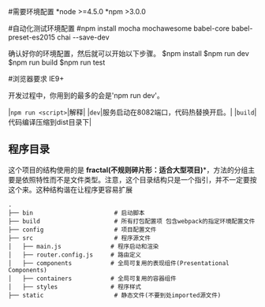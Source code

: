 #需要环境配置
*node >=4.5.0
*npm >3.0.0

#自动化测试环境配置
#npm install mocha mochawesome  babel-core babel-preset-es2015 chai --save-dev


确认好你的环境配置，然后就可以开始以下步骤。
$npm install
$npm run dev
$npm run build
$npm run test

#浏览器要求  IE9+

开发过程中，你用到的最多的会是'npm run dev'。

|`npm run <script>`|解释|
|`dev`|服务启动在8082端口，代码热替换开启。|
|`build`|代码编译压缩到dist目录下|

## 程序目录
这个项目的结构使用的是 **fractal(不规则碎片形：适合大型项目)***，方法的分组主要是依照特性而不是文件类型。注意，这个目录结构只是一个指引，并不一定要按这个来。这种结构谐在让程序更容易扩展
```
.
├── bin                       # 启动脚本
├── build                     # 所有打包配置项 包含webpack的指定环境配置文件
├── config                    # 项目配置文件
├── src                       # 程序源文件
│   ├── main.js              # 程序启动和渲染
│   ├── router.config.js     # 路由定义
│   ├── components           # 全局可复用的表现组件(Presentational Components)
│   ├── containers           # 全局可复用的容器组件
│   ├── styles               # 程序样式
├── static                    # 静态文件(不要到处imported源文件)
